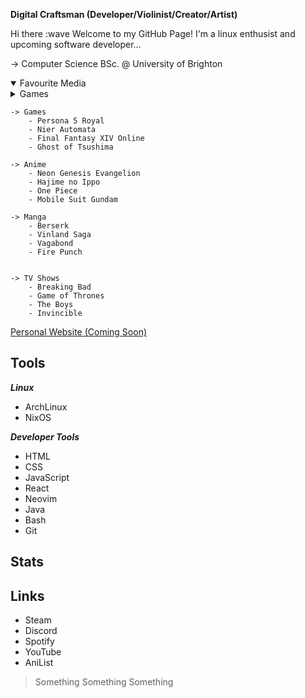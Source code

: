 **Digital Craftsman (Developer/Violinist/Creator/Artist)**

Hi there :wave Welcome to my GitHub Page! I'm a linux enthusist and upcoming software developer...

-> Computer Science BSc. @ University of Brighton <br>

<details open>
    <summary>Favourite Media</summary>
   <details>
       <summary>Games</summary>
        <ul>
            <li>Persona 5 Royal</li>
            <li>Nier Automata</li>
            <li>Final Fantasy XIV Online</li>
            <li>Ghost of Tsushima</li>

        </ul>
       - Persona 5 Royal
        - Nier Automata 
        - Final Fantasy XIV Online
        - Ghost of Tsushima 
    </details>
  </details>

    -> Games 
        - Persona 5 Royal
        - Nier Automata 
        - Final Fantasy XIV Online
        - Ghost of Tsushima 

    -> Anime 
        - Neon Genesis Evangelion 
        - Hajime no Ippo
        - One Piece
        - Mobile Suit Gundam

    -> Manga
        - Berserk
        - Vinland Saga 
        - Vagabond 
        - Fire Punch 


    -> TV Shows 
        - Breaking Bad
        - Game of Thrones 
        - The Boys
        - Invincible 

    
[Personal Website (Coming Soon)](url) 
    
## Tools

***Linux*** 
- ArchLinux
- NixOS 

***Developer Tools*** 
- HTML
- CSS
- JavaScript
- React 
- Neovim
- Java 
- Bash
- Git 

## Stats 

## Links
- Steam
- Discord
- Spotify 
- YouTube 
- AniList


> Something Something Something
